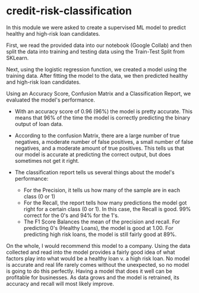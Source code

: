 # credit-risk-classification

In this module we were asked to create a supervised ML model to predict healthy and high-risk loan candidates.  

First, we read the provided data into our notebook (Google Collab) and then split the data into training and testing data using the Train-Test Split from SKLearn.  

Next, using the logistic regression function, we created a model using the training data.  After fitting the model to the data, we then predicted healthy and high-risk loan candidates.  

Using an Accuracy Score, Confusion Matrix and a Classification Report, we evaluated the model's performance. 

- With an accuracy score of 0.96 (96%)  the model is pretty accurate.  This means that 96% of the time the model is correctly predicting the binary output of loan data.

- According to the confusion Matrix,  there are a large number of true negatives, a moderate number of false positives, a small number of false negatives, and a moderate amount of true positives.  This tells us that our model is accurate at predicting the correct output, but does sometimes not get it right.

- The classification report tells us several things about the model's performance:
	- For the Precision, it tells us how many of the sample are in each class (0 or 1)
	- For the Recall, the report tells how many predictions the model got right for a certain class 
 	(0 or 1).  In this case, the Recall is good.  99% correct for the 0's and 94% for the 1's. 
	- The F1 Score Balances the mean of the precision and recall.  For predicting 0's (Healthy Loans), 	the model is good at 1.00.  For predicting high risk loans, the model is still fairly good at 89%.
	
On the whole, I would recommend this model to a company.  Using the data collected and read into the model provides a fairly good idea of what factors play into what would be a healthy loan v. a high risk loan.  No model is accurate and real life rarely comes without the unexpected, so no model is going to do this perfectly.  Having a model that does it well can be profitable for businesses.  As data grows and the model is retrained, its accuracy and recall will most likely improve.   

